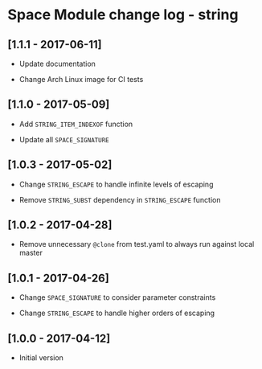 # Space Module change log - string

## [1.1.1 - 2017-06-11]

* Update documentation

* Change Arch Linux image for CI tests


## [1.1.0 - 2017-05-09]

* Add `STRING_ITEM_INDEXOF` function

* Update all `SPACE_SIGNATURE`


## [1.0.3 - 2017-05-02]

* Change `STRING_ESCAPE` to handle infinite levels of escaping

* Remove `STRING_SUBST` dependency in `STRING_ESCAPE` function


## [1.0.2 - 2017-04-28]

* Remove unnecessary `@clone` from test.yaml to always run against local master


## [1.0.1 - 2017-04-26]

* Change `SPACE_SIGNATURE` to consider parameter constraints

* Change `STRING_ESCAPE` to handle higher orders of escaping


## [1.0.0 - 2017-04-12]

+ Initial version
